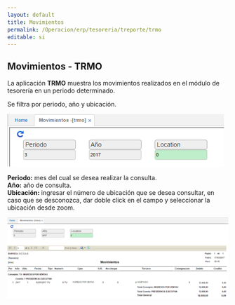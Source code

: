 ```yaml
---
layout: default
title: Movimientos
permalink: /Operacion/erp/tesoreria/treporte/trmo
editable: si
---
```


## Movimientos - TRMO

La aplicación **TRMO** muestra los movimientos realizados en el módulo de tesorería en un periodo determinado.  

Se filtra por periodo, año y ubicación.  


![](TRMO.png)


**Periodo:** mes del cual se desea realizar la consulta.  
**Año:** año de consulta.  
**Ubicación:** ingresar el número de ubicación que se desea consultar, en caso que se desconozca, dar doble click en el campo y seleccionar la ubicación desde zoom.  


![](TRMO2.png)







